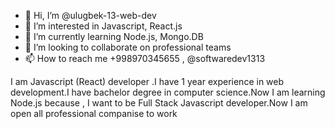 - 👋 Hi, I’m @ulugbek-13-web-dev
- 👀 I’m interested in Javascript, React.js
- 🌱 I’m currently learning Node.js, Mongo.DB
- 💞️ I’m looking to collaborate on professional teams
- 📫 How to reach me +998970345655 , @softwaredev1313

I am Javascript (React) developer .I have 1 year experience in web development.I have bachelor degree in computer science.Now I am learning Node.js because , I want to be Full Stack Javascript developer.Now I am open all professional companise to work
